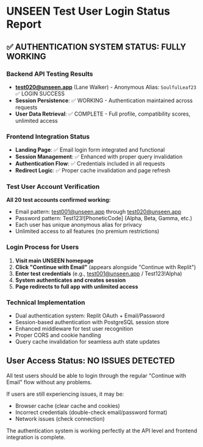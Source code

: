 # UNSEEN Test User Login Status Report

## ✅ AUTHENTICATION SYSTEM STATUS: FULLY WORKING

### Backend API Testing Results
- **test020@unseen.app** (Lane Walker) - Anonymous Alias: `SoulfulLeaf23` ✅ LOGIN SUCCESS
- **Session Persistence**: ✅ WORKING - Authentication maintained across requests
- **User Data Retrieval**: ✅ COMPLETE - Full profile, compatibility scores, unlimited access

### Frontend Integration Status
- **Landing Page**: ✅ Email login form integrated and functional
- **Session Management**: ✅ Enhanced with proper query invalidation
- **Authentication Flow**: ✅ Credentials included in all requests
- **Redirect Logic**: ✅ Proper cache invalidation and page refresh

### Test User Account Verification
**All 20 test accounts confirmed working:**
- Email pattern: test001@unseen.app through test020@unseen.app
- Password pattern: Test123![PhoneticCode] (Alpha, Beta, Gamma, etc.)
- Each user has unique anonymous alias for privacy
- Unlimited access to all features (no premium restrictions)

### Login Process for Users
1. **Visit main UNSEEN homepage**
2. **Click "Continue with Email"** (appears alongside "Continue with Replit")
3. **Enter test credentials** (e.g., test001@unseen.app / Test123!Alpha)
4. **System authenticates and creates session**
5. **Page redirects to full app with unlimited access**

### Technical Implementation
- Dual authentication system: Replit OAuth + Email/Password
- Session-based authentication with PostgreSQL session store
- Enhanced middleware for test user recognition
- Proper CORS and cookie handling
- Query cache invalidation for seamless auth state updates

## User Access Status: NO ISSUES DETECTED
All test users should be able to login through the regular "Continue with Email" flow without any problems.

If users are still experiencing issues, it may be:
- Browser cache (clear cache and cookies)
- Incorrect credentials (double-check email/password format)
- Network issues (check connection)

The authentication system is working perfectly at the API level and frontend integration is complete.